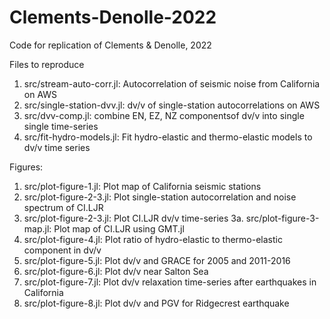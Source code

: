 # Clements-Denolle-2022
Code for replication of Clements &amp; Denolle, 2022 

Files to reproduce

1. src/stream-auto-corr.jl: Autocorrelation of seismic noise from California on AWS
2. src/single-station-dvv.jl: dv/v of single-station autocorrelations on AWS
3. src/dvv-comp.jl: combine EN, EZ, NZ componentsof dv/v into single single time-series
4. src/fit-hydro-models.jl: Fit hydro-elastic and thermo-elastic models to dv/v time series 

Figures: 
1. src/plot-figure-1.jl: Plot map of California seismic stations 
2. src/plot-figure-2-3.jl: Plot single-station autocorrelation and noise spectrum of CI.LJR
3. src/plot-figure-2-3.jl: Plot CI.LJR dv/v time-series 
3a. src/plot-figure-3-map.jl: Plot map of CI.LJR using GMT.jl 
4. src/plot-figure-4.jl: Plot ratio of hydro-elastic to thermo-elastic component in dv/v
5. src/plot-figure-5.jl: Plot dv/v and GRACE for 2005 and 2011-2016
6. src/plot-figure-6.jl: Plot dv/v near Salton Sea 
7. src/plot-figure-7.jl: Plot dv/v relaxation time-series after earthquakes in California
8. src/plot-figure-8.jl: Plot dv/v and PGV for Ridgecrest earthquake